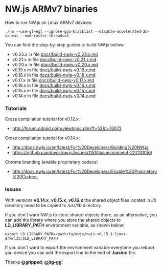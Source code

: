 # NW.js ARMv7 binaries

How to run NW.js on Linux ARMv7 devices:

`./nw --use-gl=egl --ignore-gpu-blacklist --disable-accelerated-2d-canvas --num-raster-threads=2`

You can find the step-by-step guides to build NW.js bellow:

  - v0.23.x in file [docs/build-nwjs-v0.23.x.md]
  - v0.21.x in file [docs/build-nwjs-v0.21.x.md]
  - v0.20.x in file [docs/build-nwjs-v0.20.x.md]
  - v0.19.x in file [docs/build-nwjs-v0.19.x.md]
  - v0.18.x in file [docs/build-nwjs-v0.18.x.md]
  - v0.17.x in file [docs/build-nwjs-v0.17.x.md]
  - v0.16.x in file [docs/build-nwjs-v0.16.x.md]
  - v0.15.x in file [docs/build-nwjs-v0.15.x.md]
  - v0.14.x in file [docs/build-nwjs-v0.14.x.md]

### Tutorials

Cross compilation tutorial for v0.12.x:

- http://forum.odroid.com/viewtopic.php?f=52&t=16072

Cross compilation tutorial for v0.14.x:

- http://docs.nwjs.io/en/latest/For%20Developers/Building%20NW.js
- https://github.com/nwjs/nw.js/issues/1151#issuecomment-222101059

Chrome branding (enable proprietary codecs)

- http://docs.nwjs.io/en/latest/For%20Developers/Enable%20Proprietary%20Codecs

### Issues

With versions **v0.14.x**, **v0.15.x**, **v0.16.x** the shared object files located in *lib* directory need to be copied to */usr/lib* directory.

If you don't want NW.js to store shared objects there, as an alternative, you can add the library where you store the shared objects to **LD_LIBRARY_PATH** environment variable, as shown below:

`export LD_LIBRARY_PATH=/path/to/nwjs/nwjs-v0.15.1-linux-arm/lib:$LD_LIBRARY_PATH`

If you don't want to export the environment variable everytime you reboot you device you can add the export line to the end of **.bashrc** file.

Thanks **@gripped**, **@jtg-gg**!

[docs/build-nwjs-v0.14.x.md]: https://github.com/LeonardLaszlo/nw.js-armv7-binaries/blob/master/docs/build-nwjs-v0.14.x.md
[docs/build-nwjs-v0.15.x.md]: https://github.com/LeonardLaszlo/nw.js-armv7-binaries/blob/master/docs/build-nwjs-v0.15.x.md
[docs/build-nwjs-v0.16.x.md]: https://github.com/LeonardLaszlo/nw.js-armv7-binaries/blob/master/docs/build-nwjs-v0.16.x.md
[docs/build-nwjs-v0.17.x.md]: https://github.com/LeonardLaszlo/nw.js-armv7-binaries/blob/master/docs/build-nwjs-v0.17.x.md
[docs/build-nwjs-v0.18.x.md]: https://github.com/LeonardLaszlo/nw.js-armv7-binaries/blob/master/docs/build-nwjs-v0.18.x.md
[docs/build-nwjs-v0.19.x.md]: https://github.com/LeonardLaszlo/nw.js-armv7-binaries/blob/master/docs/build-nwjs-v0.19.x.md
[docs/build-nwjs-v0.20.x.md]: https://github.com/LeonardLaszlo/nw.js-armv7-binaries/blob/master/docs/build-nwjs-v0.20.x.md
[docs/build-nwjs-v0.21.x.md]: https://github.com/LeonardLaszlo/nw.js-armv7-binaries/blob/master/docs/build-nwjs-v0.21.x.md
[docs/build-nwjs-v0.23.x.md]: https://github.com/LeonardLaszlo/nw.js-armv7-binaries/blob/master/docs/build-nwjs-v0.23.x.md
